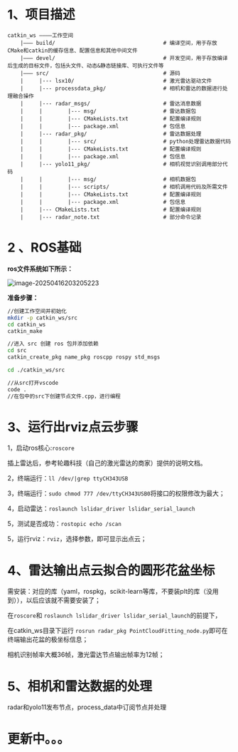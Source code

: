 # 1、项目描述

```
catkin_ws ————工作空间
	|——— build/                                  # 编译空间，用于存放CMake和catkin的缓存信息、配置信息和其他中间文件
	|——— devel/                                  # 开发空间，用于存放编译后生成的目标文件，包括头文件、动态&静态链接库、可执行文件等
	|——— src/                                    # 源码
	| 	  |--- lsx10/                            # 激光雷达驱动文件
	|     |--- processdata_pkg/                  # 相机和雷达的数据进行处理融合操作
	|     |--- radar_msgs/                       # 雷达消息数据
	|     |        |--- msg/                     # 雷达数据包
	|     |        |--- CMakeLists.txt           # 配置编译规则
	|     |        |--- package.xml              # 包信息
	|     |--- radar_pkg/                        # 雷达数据处理
	|     |        |--- src/                     # python处理雷达数据代码
	|     |        |--- CMakeLists.txt           # 配置编译规则
	|     |        |--- package.xml              # 包信息
	|     |--- yolo11_pkg/                       # 相机视觉识别调用部分代码
 	|     |        |--- msg/                     # 相机数据包
 	|     |        |--- scripts/                 # 相机调用代码及所需文件
	|     |        |--- CMakeLists.txt           # 配置编译规则
	|     |        |--- package.xml              # 包信息
	|     |--- CMakeLists.txt                    # 配置编译规则
    |     |--- radar_note.txt                    # 部分命令记录
```



# 2 、ROS基础

**ros文件系统如下所示：**

![image-20250416203205223](C:\Users\pengdefeng\AppData\Roaming\Typora\typora-user-images\image-20250416203205223.png)

**准备步骤：**

```bash
//创建工作空间并初始化
mkdir -p catkin_ws/src
cd catkin_ws
catkin_make

//进入 src 创建 ros 包并添加依赖
cd src
catkin_create_pkg name_pkg roscpp rospy std_msgs

cd ./catkin_ws/src

//从src打开vscode
code .
//在包中的src下创建节点文件.cpp，进行编程
```

# 3、运行出rviz点云步骤

1，启动ros核心:`roscore`

插上雷达后，参考轮趣科技（自己的激光雷达的商家）提供的说明文档。

2，终端运行：`ll /dev/|grep ttyCH343USB`

3，终端运行：`sudo chmod 777 /dev/ttyCH343USB0`将接口的权限修改为最大；

4，启动雷达：`roslaunch lslidar_driver lslidar_serial_launch`

5，测试是否成功：`rostopic echo /scan`

5，运行rviz：`rviz`，选择参数，即可显示出点云；

# 4、雷达输出点云拟合的圆形花盆坐标

需安装：对应的库（yaml，rospkg，scikit-learn等库，不要装plt的库（没用到）），以后应该就不需要安装了；

在`roscore`和 `roslaunch lslidar_driver lslidar_serial_launch`的前提下，

在catkin_ws目录下运行 `rosrun radar_pkg PointCloudFitting_node.py`即可在终端输出花盆的极坐标信息；

相机识别帧率大概36帧，激光雷达节点输出帧率为12帧；

# 5、相机和雷达数据的处理

radar和yolo11发布节点，process_data中订阅节点并处理

# 更新中。。。